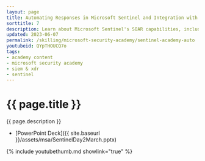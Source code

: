 ```yaml
---
layout: page
title: Automating Responses in Microsoft Sentinel and Integration with Microsoft Defender Solutions
sorttitle: 7
description: Learn about Microsoft Sentinel's SOAR capabilities, including Automation Rules and Playbooks. Explore several OOB Playbooks, Community Playbooks, as well as Custom Playbooks, including one utilizing the OpenAI Logic App Connector.
updated: 2023-06-07
permalink: /skilling/microsoft-security-academy/sentinel-academy-auto
youtubeid: QYpTHOUCQ7o
tags: 
- academy content
- microsoft security academy
- siem & xdr
- sentinel
---
```


# {{ page.title }}

{{ page.description }}

* [PowerPoint Deck]({{ site.baseurl }}/assets/msa/SentinelDay2March.pptx)

{% include youtubethumb.md showlink="true" %}